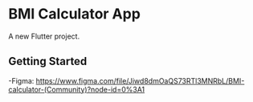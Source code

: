 # BMI Calculator App

A new Flutter project.

## Getting Started

-Figma: https://www.figma.com/file/Jiwd8dmOaQS73RTl3MNRbL/BMI-calculator-(Community)?node-id=0%3A1

